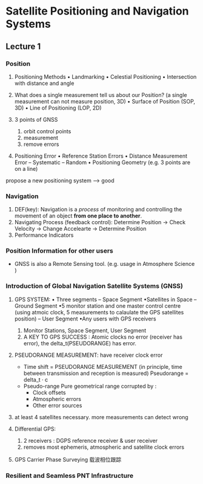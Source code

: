 # Satellite Positioning and Navigation Systems
## Lecture 1
### Position
1. Positioning Methods
    • Landmarking
    • Celestial Positioning
    • Intersection with distance and angle

2. What does a single measurement tell us about our Position? (a single measurement can not measure position, 3D) 
    • Surface of Position (SOP, 3D)
    • Line of Positioning (LOP, 2D)

3. 3 points of GNSS
   1. orbit control points
   2. measurement 
   3. remove errors 

4. Positioning Error
    • Reference Station Errors
    • Distance Measurement Error
        – Systematic
        – Random
    • Positioning Geometry (e.g. 3 points are on a line)


propose a new positioning system --> good 

### Navigation
1. DEF(key): Navigation is a *process* of monitoring and controlling the movement of an object **from one place to another**. 
2. Navigating Process (feedback control): Determine Position -> Check Velocity -> Change Accelearte -> Determine Position
3. Performance Indicators

### Position Information for other users
- GNSS is also a Remote Sensing tool. (e.g. usage in Atmosphere Science )

### Introduction of Global Navigation Satellite Systems (GNSS)
1. GPS SYSTEM: 
   • Three segments
        – Space Segment
            •Satellites in Space
        – Ground Segment
            •5 monitor station and one master control centre (using atmoic clock, 5 measurements to calaulate the GPS satellites position)
        – User Segment
            •Any users with GPS receivers
   1. Monitor Stations, Space Segment, User Segment
   2. A KEY TO GPS SUCCESS : Atomic clocks no error (receiver has error), the delta_t(PSEUDORANGE) has error.

2. PSEUDORANGE MEASUREMENT: have receiver clock error
   - Time shift = PSEUDORANGE MEASUREMENT (in principle, time between transmission and reception is measured) Pseudorange = delta_t · c
   - Pseudo-range Pure geometrical range corrupted by :
     - Clock offsets 
     - Atmospheric errors 
     - Other error sources

3. at least 4 satellites necessary. more measurements can detect wrong
4. Differential GPS: 
   1. 2 receivers : DGPS reference receiver & user receiver
   2. removes most ephemeris, atmospheric and satellite clock errors
5. GPS Carrier Phase Surveying 载波相位跟踪

### Resilient and Seamless PNT Infrastructure


